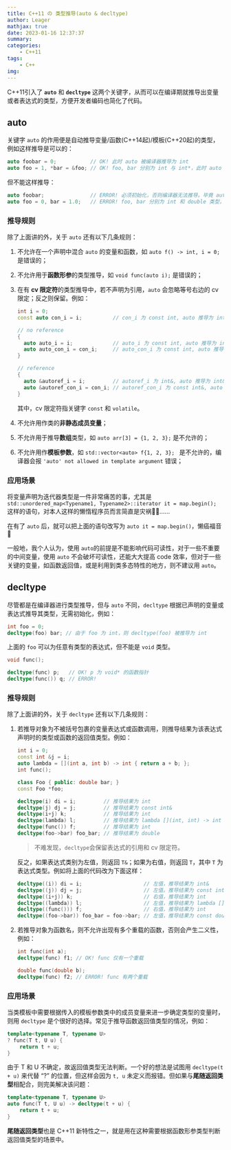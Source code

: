 ```yaml
---
title: C++11 の 类型推导(auto & decltype)
author: Leager
mathjax: true
date: 2023-01-16 12:37:37
summary:
categories:
    - C++11
tags:
    - C++
img:
---
```


C++11引入了 **`auto`** 和 **`decltype`** 这两个关键字，从而可以在编译期就推导出变量或者表达式的类型，方便开发者编码也简化了代码。

<!--more-->

## auto

关键字 `auto` 的作用便是自动推导变量/函数(C++14起)/模板(C++20起)的类型，例如这样推导是可以的：

```c++
auto foobar = 0;           // OK! 此时 auto 被编译器推导为 int
auto foo = 1, *bar = &foo; // OK! foo, bar 分别为 int 与 int*，此时 auto 被推导为 int（若将 * 删去则报错）
```

但不能这样推导：

```c++
auto foobar;               // ERROR! 必须初始化，否则编译器无法推导。毕竟 auto 只是一个占位符，不能真正代替数据类型进行声明
auto foo = 0, bar = 1.0;   // ERROR! foo, bar 分别为 int 和 double 类型，auto 会产生二义性，非良构
```

### 推导规则

除了上面讲的外，关于 `auto` 还有以下几条规则：

1. 不允许在一个声明中混合 `auto` 的变量和函数，如 `auto f() -> int, i = 0;` 是错误的；
2. 不允许用于**函数形参**的类型推导，如 `void func(auto i);` 是错误的；
3. 在有 **cv 限定符**的类型推导中，若不声明为引用，`auto` 会忽略等号右边的 cv 限定；反之则保留。例如：

    ```c++
    int i = 0;
    const auto con_i = i;          // con_i 为 const int, auto 推导为 int
    
    // no reference
    {
      auto auto_i = i;             // auto_i 为 const int, auto 推导为 int
      auto auto_con_i = con_i;     // auto_con_i 为 const int, auto 推导为 int
    }
    
    // reference
    {
      auto &autoref_i = i;         // autoref_i 为 int&, auto 推导为 int&
      auto &autoref_con_i = con_i; // autoref_con_i 为 const int&, auto 推导为 const int&
    }
    ```

    其中，cv 限定符指关键字 `const` 和 `volatile`。

4. 不允许用作类的**非静态成员变量**；

5. 不允许用于推导**数组**类型，如 `auto arr[3] = {1, 2, 3};` 是不允许的；

6. 不允许用作**模板参数**，如 `std::vector<auto> f{1, 2, 3}; ` 是不允许的，编译器会报 `'auto' not allowed in template argument` 错误；

### 应用场景

将变量声明为迭代器类型是一件非常痛苦的事，尤其是 `std::unordered_map<Typename1, Typename2>::iterator it = map.begin();` 这样的语句，对本人这样的懒惰程序员而言简直是灾祸🤦‍♂️……

在有了 `auto` 后，就可以把上面的语句改写为 `auto it = map.begin()`，懒癌福音🥰

一般地，我个人认为，使用 `auto`的前提是不能影响代码可读性，对于一些不重要的中间变量，使用 `auto` 不会破坏可读性，还能大大提高 code 效率，但对于一些关键的变量，如函数返回值，或是利用到类多态特性的地方，则不建议用 `auto`。

## decltype

尽管都是在编译器进行类型推导，但与 `auto` 不同，`decltype` 根据已声明的变量或表达式推导其类型，无需初始化，例如：

```c++
int foo = 0;
decltype(foo) bar; // 由于 foo 为 int，则 decltype(foo) 被推导为 int
```

上面的 `foo` 可以为任意有类型的表达式，但不能是 `void` 类型。

```c++
void func();

decltype(func) p;   // OK! p 为 void* 的函数指针
decltype(func()) q; // ERROR!
```

### 推导规则

除了上面讲的外，关于 `decltype` 还有以下几条规则：

1. 若推导对象为不被括号包裹的变量表达式或函数调用，则推导结果为该表达式声明时的类型或函数的返回值类型。例如：

    ```c++
    int i = 0;
    const int &j = i;
    auto lambda = [](int a, int b) -> int { return a + b; };
    int func();
    
    class Foo { public: double bar; }
    const Foo *foo;
    
    decltype(i) di = i;         // 推导结果为 int
    decltype(j) dj = j;         // 推导结果为 const int&
    decltype(i+j) k;            // 推导结果为 int
    decltype(lambda) l;         // 推导结果为 lambda [](int, int) -> int
    decltype(func()) f;         // 推导结果为 int
    decltype(foo->bar) foo_bar; // 推导结果为 double
    ```

    > 不难发现，`decltype`会保留表达式的引用和 cv 限定符。

    反之，如果表达式类别为左值，则返回 `T&`；如果为右值，则返回 `T`，其中 `T` 为表达式类型。例如将上面的代码改为下面这样：

    ```c++
    decltype((i)) di = i;                    // 左值，推导结果为 int&
    decltype((j)) dj = j;                    // 左值。推导结果为 const int&
    decltype((i+j)) k;                       // 右值，推导结果为 int
    decltype((lambda)) l;                    // 左值，推导结果为 lambda [](int, int) -> int&
    decltype((func())) f;                    // 右值，推导结果为 int
    decltype((foo->bar)) foo_bar = foo->bar; // 左值，推导结果为 const double&
    ```

2. 若推导对象为函数名，则不允许出现有多个重载的函数，否则会产生二义性，例如：

    ```c++
    int func(int a);
    decltype(func) f1; // OK! func 仅有一个重载
    
    double func(double b);
    decltype(func) f2; // ERROR! func 有两个重载
    ```

### 应用场景

当类模板中需要根据传入的模板参数类中的成员变量来进一步确定类型的变量时，则用 `decltype` 是个很好的选择。常见于推导函数返回值类型的情况，例如：

```c++
template<typename T, typename U>
? func(T t, U u) {
    return t + u;
}
```

由于 T 和 U 不确定，故返回值类型无法判断。一个好的想法是试图用 `decltype(t + u)` 来代替 “?” 的位置，但这样会因为 `t, u` 未定义而报错。但如果与**尾随返回类型**相配合，则完美解决该问题：

```c++
template<typename T, typename U>
auto func(T t, U u) -> decltype(t + u) {
    return t + u;
}
```

**尾随返回类型**也是 C++11 新特性之一，就是用在这种需要根据函数形参类型判断返回值类型的场景中。 
